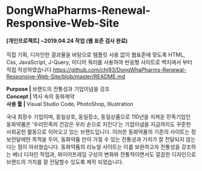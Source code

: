 # DongWhaPharms-Renewal-Responsive-Web-Site
<b>[개인프로젝트] ~2019.04.24 작업 (웹 표준 검사 완료)</b> <br/><br/>
직접 기획, 디자인한 결과물을 바탕으로 템플릿 사용 없이 웹표준에 맞도록 HTML, Css, JavaScript, J-Query, 미디어 쿼리를 사용하여 
반응형 사이트로 백지에서 부터 직접 작성하였습니다.https://github.com/chj93/DongWhaPharms-Renewal-Responsive-Web-Site/blob/master/README.md

<b>Purpose | </b>   브랜드의 전통성과 기업이념을 강조<br/>
<b>Concept | </b>   역사 속의 동화제약<br/>
<b>사용 툴 | </b>   Visual Studio Code, PhotoShop, Illustration<br/>

국내 최장수 기업이며, 동일상호, 동일장소, 동일상품으로 110년을 지켜온 민족기업인 동화약품은 ‘우리민족의 건강은 우리 손으로 지킨다’는 기업이념을 지금까지도 꾸준한 사회공헌 활동으로 이어오고 있는 브랜드입니다.
이러한 동화약품의 기존의 사이트는 정보전달에만 목적을 두어, 동화약품 만이 가질 수 있는 전통성과 가치가 잘 전달되지 않는다는 점이 아쉬웠습니다.
동화약품의 리뉴얼 사이트는 이를 보완하고자 전통성을 강조하는 베너 디자인 작업과, 와이어프레임 구성의 변화와 전통적이면서도 깔끔한 디자인으로 브랜드의 가치를 잘 전달할수 있도록 제작 되었습니다.


